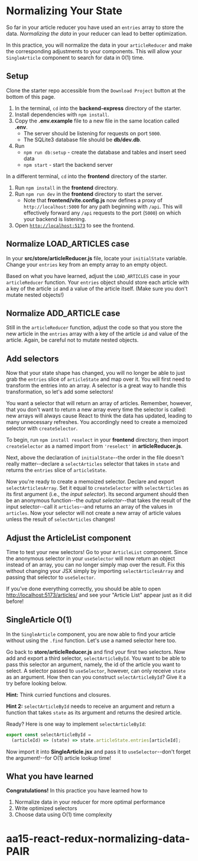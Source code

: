 # Normalizing Your State

So far in your article reducer you have used an `entries` array to store the
data. _Normalizing the data_ in your reducer can lead to better optimization.

In this practice, you will normalize the data in your `articleReducer` and make
the corresponding adjustments to your components. This will allow your
`SingleArticle` component to search for data in 0(1) time.

## Setup

Clone the starter repo accessible from the `Download Project` button at the
bottom of this page.

1. In the terminal, `cd` into the __backend-express__ directory of the starter.
2. Install dependencies with `npm install`.
3. Copy the __.env.example__ file to a new file in the same location called
   __.env__.
   * The server should be listening for requests on port `5000`.
   * The SQLite3 database file should be __db/dev.db__.
4. Run
   * `npm run db:setup` - create the database and tables and insert seed data
   * `npm start` - start the backend server

In a different terminal, `cd` into the __frontend__ directory of the starter.

1. Run `npm install` in the __frontend__ directory.
2. Run `npm run dev` in the __frontend__ directory to start the server.
   * Note that __frontend/vite.config.js__ now defines a proxy of
     `http://localhost:5000` for any path beginning with `/api`. This will
     effectively forward any `/api` requests to the port (`5000`) on which your
     backend is listening.
3. Open [`http://localhost:5173`] to see the frontend.

[`http://localhost:5173`]: http://localhost:5173

## Normalize LOAD_ARTICLES case

In your __src/store/articleReducer.js__ file, locate your `initialState`
variable. Change your `entries` key from an empty array to an empty object.

Based on what you have learned, adjust the `LOAD_ARTICLES` case in your
`articleReducer` function. Your `entries` object should store each article with
a key of the article `id` and a value of the article itself. (Make sure you
don't mutate nested objects!)

## Normalize ADD_ARTICLE case

Still in the `articleReducer` function, adjust the code so that you store the
new article in the `entries` array with a key of the article `id` and value of
the article. Again, be careful not to mutate nested objects.

## Add selectors

Now that your state shape has changed, you will no longer be able to just grab
the `entries` slice of `articleState` and map over it. You will first need to
transform the entries into an array. A selector is a great way to handle this
transformation, so let's add some selectors!

You want a selector that will return an array of articles. Remember, however,
that you don't want to return a new array every time the selector is called: new
arrays will always cause React to think the data has updated, leading to many
unnecessary refreshes. You accordingly need to create a memoized selector with
`createSelector`.

To begin, run `npm install reselect` in your __frontend__ directory, then import
`createSelector` as a named import from `'reselect'` in __articleReducer.js__.

Next, above the declaration of `initialState`--the order in the file doesn't
really matter--declare a `selectArticles` selector that takes in `state` and
returns the `entries` slice of `articleState`.

Now you're ready to create a memoized selector. Declare and export
`selectArticlesArray`. Set it equal to `createSelector` with `selectArticles` as
its first argument (i.e., the _input selector_). Its second argument should then
be an anonymous function--the _output selector_--that takes the result of the
input selector--call it `articles`--and returns an array of the values in
`articles`. Now your selector will not create a new array of article values
unless the result of `selectArticles` changes!

## Adjust the ArticleList component

Time to test your new selectors! Go to your `ArticleList` component. Since the
anonymous selector in your `useSelector` will now return an object instead of an
array, you can no longer simply map over the result. Fix this without changing
your JSX simply by importing `selectArticlesArray` and passing that selector to
`useSelector`.

If you've done everything correctly, you should be able to open
[http://localhost:5173/articles/] and see your "Article List" appear just as it
did before!

## SingleArticle O(1)

In the `SingleArticle` component, you are now able to find your article without
using the `.find` function. Let's use a named selector here too.

Go back to __store/articleReducer.js__ and find your first two selectors. Now
add and export a third selector, `selectArticleById`. You want to be able to
pass this selector an argument, namely, the id of the article you want to
select. A selector passed to `useSelector`, however, can only receive `state` as
an argument. How then can you construct `selectArticleById`? Give it a try
before looking below.

**Hint:** Think curried functions and closures.

**Hint 2:** `selectArticleById` needs to receive an argument and return a
function that takes `state` as its argument and returns the desired article.

Ready? Here is one way to implement `selectArticleById`:

```js
export const selectArticleById = 
  (articleId) => (state) => state.articleState.entries[articleId];
```

Now import it into __SingleArticle.jsx__ and pass it to `useSelector`--don't
forget the argument!--for O(1) article lookup time!

## What you have learned

**Congratulations!** In this practice you have learned how to

1. Normalize data in your reducer for more optimal performance
2. Write optimized selectors
3. Choose data using O(1) time complexity

[http://localhost:5173/articles/]: http://localhost:5173/articles/
# aa15-react-redux-normalizing-data-PAIR
